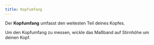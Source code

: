 ```yaml
---
title: Kopfumfang
---
```


Der **Kopfumfang** umfasst den weitesten Teil deines Kopfes.

Um den Kopfumfang zu messen, wickle das Maßband auf Stirnhöhe um deinen Kopf.
